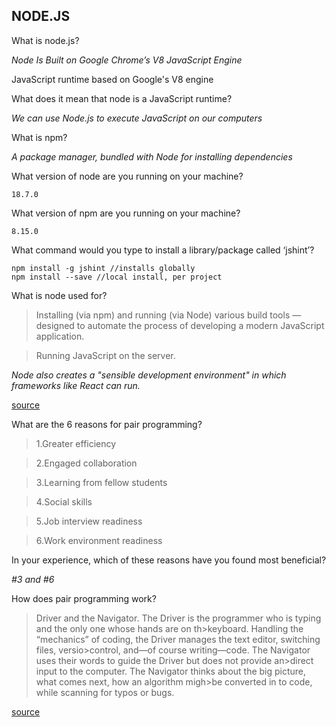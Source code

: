 ## NODE.JS

What is node.js?

_Node Is Built on Google Chrome’s V8 JavaScript Engine_

JavaScript runtime based on Google's V8 engine 

What does it mean that node is a JavaScript runtime?

_We can use Node.js to execute JavaScript on our computers_

What is npm?

_A package manager, bundled with Node for installing dependencies_

What version of node are you running on your machine?

    18.7.0

What version of npm are you running on your machine?

    8.15.0

What command would you type to install a library/package called ‘jshint’?

    npm install -g jshint //installs globally
    npm install --save //local install, per project

What is node used for?

>Installing (via npm) and running (via Node) various build tools — designed to automate the process of developing a modern JavaScript application.

>Running JavaScript on the server.

_Node also creates a "sensible development environment" in which frameworks like React can run._

[source](/https://www.sitepoint.com/an-introduction-to-node-js/)

What are the 6 reasons for pair programming?
> 1.Greater efficiency

> 2.Engaged collaboration

>3.Learning from fellow students

>4.Social skills

>5.Job interview readiness

>6.Work environment readiness

In your experience, which of these reasons have you found most beneficial?

_#3 and #6_

How does pair programming work?

>Driver and the Navigator. The Driver is the programmer who is typing and the only one whose hands are on th>keyboard.  Handling the “mechanics” of coding, the Driver manages the text editor, switching files, versio>control, and—of course  writing—code. The Navigator uses their words to guide the Driver but does not provide an>direct input to the computer. The  Navigator thinks about the big picture, what comes next, how an algorithm migh>be converted in to code, while scanning for  typos or bugs. 

[source](/https://www.codefellows.org/blog/6-reasons-for-pair-programming/)